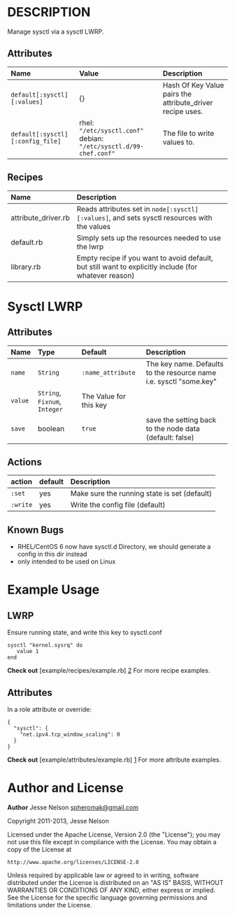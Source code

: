 DESCRIPTION
===========
Manage sysctl via a sysctl LWRP.


Attributes
----------

| Name | Value | Description
|:---|:---|:--------
|`default[:sysctl][:values]` | {}  | Hash Of Key Value pairs the attribute_driver recipe uses.
|`default[:sysctl][:config_file]` | rhel: `"/etc/sysctl.conf"` debian: `"/etc/sysctl.d/99-chef.conf"` | The file to write values to.

Recipes
---------

| Name | Description |
|:-----|:------------|
|attribute_driver.rb| Reads attributes set in `node[:sysctl][:values]`, and sets sysctl resources with  the values
|default.rb| Simply sets up the resources needed to use the lwrp
|library.rb| Empty recipe if you want to avoid default, but still want to explicitly include (for whatever reason)

Sysctl LWRP
===========


Attributes
----------
| Name | Type | Default | Description   |
|:-----|:-----|:--------|:--------------|
| `name` | `String` | `:name_attribute` |The key name. Defaults to the resource name i.e. sysctl "some.key"
| `value`| `String`, `Fixnum`, `Integer` | The Value for this key
| `save` | boolean | `true` | save the setting back to the node data (default: false)

Actions
-------
| action | default | Description|
|:-------|:--------|:-----------|
| `:set` |  yes | Make sure the running state is set  (default)
| `:write`| yes |  Write the config file  (default)


 Known Bugs
 ----------
 * RHEL/CentOS 6 now have sysctl.d Directory, we should generate a config in this dir instead
 * only intended to be used on Linux


Example Usage
=============
LWRP
----
Ensure running state, and write this key to sysctl.conf

    sysctl "kernel.sysrq" do
       value 1
    end

__Check out__ [example/recipes/example.rb] [2] For more recipe examples.


Attributes
----------
In a role attribute or override:

    {
      "sysctl": {
        "net.ipv4.tcp_window_scaling": 0
      }
    }


__Check out__ [example/attributes/example.rb] [1] For more attribute examples.


Author and License
===================

__Author__ Jesse Nelson <spheromak@gmail.com>

Copyright 2011-2013, Jesse Nelson

Licensed under the Apache License, Version 2.0 (the "License");
you may not use this file except in compliance with the License.
You may obtain a copy of the License at

    http://www.apache.org/licenses/LICENSE-2.0

Unless required by applicable law or agreed to in writing, software
distributed under the License is distributed on an "AS IS" BASIS,
WITHOUT WARRANTIES OR CONDITIONS OF ANY KIND, either express or implied.
See the License for the specific language governing permissions and
limitations under the License.



[1]: https://github.com/spheromak/cookbooks/blob/master/sysctl/example/attributes/example.rb
[2]: https://github.com/spheromak/cookbooks/blob/master/sysctl/example/recipes/example.rb

